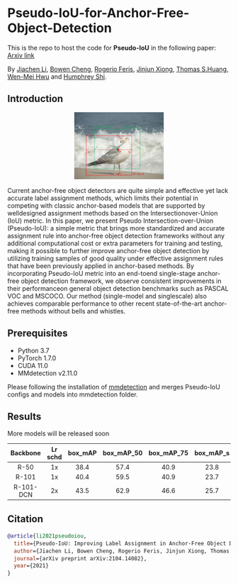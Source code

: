 # Pseudo-IoU-for-Anchor-Free-Object-Detection

This is the repo to host the code for **Pseudo-IoU** in the following paper: [Arxiv link](https://arxiv.org/abs/2104.14082)

By [Jiachen Li](https://chrisjuniorli.github.io/), [Bowen Cheng](https://bowenc0221.github.io/), [Rogerio Feris](https://mitibmwatsonailab.mit.edu/people/rogerio-feris/), [Jinjun Xiong](https://researcher.watson.ibm.com/researcher/view.php?person=us-jinjun), [Thomas S.Huang](http://ifp-uiuc.github.io/), [Wen-Mei Hwu](http://impact.crhc.illinois.edu/People/Hwu/hwu.aspx) and [Humphrey Shi](https://www.humphreyshi.com).


## Introduction

<p align="center">
  <img src="figs/0001.jpg" width="40%">
</p>

Current anchor-free object detectors are quite simple and effective yet lack accurate label assignment methods, which limits their potential in competing with classic anchor-based models that are supported by welldesigned assignment methods based on the Intersectionover-Union (IoU) metric. In this paper, we present Pseudo Intersection-over-Union (Pseudo-IoU): a simple metric that brings more standardized and accurate assignment rule into anchor-free object detection frameworks without any additional computational cost or extra parameters for training and testing, making it possible to further improve anchor-free object detection by utilizing training samples of good quality under effective assignment rules that have been previously applied in anchor-based methods. By incorporating Pseudo-IoU metric into an end-toend single-stage anchor-free object detection framework, we observe consistent improvements in their performanceon general object detection benchmarks such as PASCAL VOC and MSCOCO. Our method (single-model and singlescale) also achieves comparable performance to other recent state-of-the-art anchor-free methods without bells and whistles.

## Prerequisites

- Python 3.7
- PyTorch 1.7.0
- CUDA 11.0
- MMdetection v2.11.0

Please following the installation of [mmdetection](https://github.com/open-mmlab/mmdetection) and merges Pseudo-IoU configs and models into mmdetection folder.

## Results

More models will be released soon

| Backbone    | Lr schd | box_mAP | box_mAP_50| box_mAP_75 | box_mAP_s | box_mAP_m | box_mAP_l | Config | Download |
|:-----------:|:-------:|:-------:|:---------:|:----------:|:---------:|:---------:|:---------:|:------:|:--------:|
| R-50        | 1x      | 38.4    | 57.4      |       40.9 |23.8       |42.5       |48.8       | [config](https://github.com/SHI-Labs/Pseudo-IoU-for-Anchor-Free-Object-Detection/blob/main/configs/pseudo-iou/piou_r50_caffe_fpn_gn-head_1x_coco.py) | [model](https://drive.google.com/file/d/1xO1oeF1qqsZzsvJzH-MtcKyBOsOzZbrx/view?usp=sharing) |
| R-101       | 1x      | 40.4    | 59.5      |       40.9 |23.7       |44.9       |51.4       | [config](https://github.com/SHI-Labs/Pseudo-IoU-for-Anchor-Free-Object-Detection/blob/main/configs/pseudo-iou/piou_r101_caffe_fpn_gn-head_1x_coco.py) | [model](https://drive.google.com/file/d/1Hcq6szBnWgeGOhIGIS9cSaVTt4eC46qE/view?usp=sharing) |
| R-101-DCN   | 2x      | 43.5    | 62.9      |       46.6 |25.7       |47.4       |57.6       | [config](https://github.com/SHI-Labs/Pseudo-IoU-for-Anchor-Free-Object-Detection/blob/main/configs/pseudo-iou/piou_r101_dcn_caffe_fpn_gn-head_2x_coco.py) | [model](https://drive.google.com/file/d/1xGZYPr0MZv-ETN8rUO8gnzdyQUskmNv8/view?usp=sharing) |
## Citation

```bibtex
@article{li2021pseudoiou,
  title={Pseudo-IoU: Improving Label Assignment in Anchor-Free Object Detection},
  author={Jiachen Li, Bowen Cheng, Rogerio Feris, Jinjun Xiong, Thomas S.Huang, Wen-Mei Hwu and Humphrey Shi},
  journal={arXiv preprint arXiv:2104.14082},
  year={2021}
}
```

